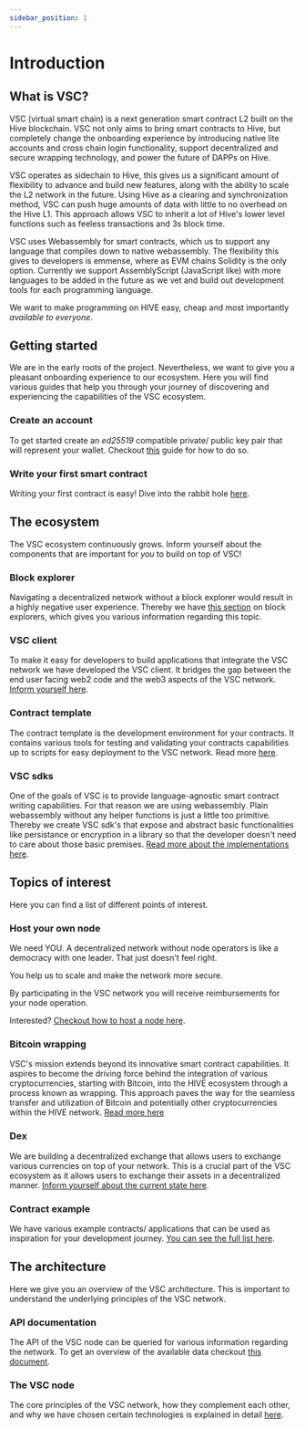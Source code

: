 ```yaml
---
sidebar_position: 1
---
```


# Introduction

## What is VSC?

VSC (virtual smart chain) is a next generation smart contract L2 built on the Hive blockchain. VSC not only aims to bring smart contracts to Hive, but completely change the onboarding experience by introducing native lite accounts and cross chain login functionality, support decentralized and secure wrapping technology, and power the future of DAPPs on Hive.  

VSC operates as sidechain to Hive, this gives us a significant amount of flexibility to advance and build new features, along with the ability to scale the L2 network in the future. Using Hive as a clearing and synchronization method, VSC can push huge amounts of data with little to no overhead on the Hive L1. This approach allows VSC to inherit a lot of Hive's lower level functions such as feeless transactions and 3s block time.  

VSC uses Webassembly for smart contracts, which us to support any language that compiles down to native webassembly. The flexibility this gives to developers is emmense, where as EVM chains Solidity is the only option. Currently we support AssemblyScript (JavaScript like) with more languages to be added in the future as we vet and build out development tools for each programming language.  

We want to make programming on HIVE easy, cheap and most importantly _available to everyone_.

## Getting started

We are in the early roots of the project. Nevertheless, we want to give you a pleasant onboarding experience to our ecosystem. Here you will find various guides that help you through your journey of discovering and experiencing the capabilities of the VSC ecosystem.

### Create an account

To get started create an _ed25519_ compatible private/ public key pair that will represent your wallet. Checkout [this](./how-to/generate-wallet.md) guide for how to do so. 

### Write your first smart contract

Writing your first contract is easy! Dive into the rabbit hole [here](./tutorials/first-contract.md).  

## The ecosystem

The VSC ecosystem continuously grows. Inform yourself about the components that are important for _you_ to build on top of VSC!

### Block explorer

Navigating a decentralized network without a block explorer would result in a highly negative user experience. Thereby we have [this section](./references/block-explorers.md) on block explorers, which gives you various information regarding this topic.  

### VSC client

To make it easy for developers to build applications that integrate the VSC network we have developed the VSC client. It bridges the gap between the end user facing web2 code and the web3 aspects of the VSC network. [Inform yourself here](./references/client.md).

### Contract template

The contract template is the development environment for your contracts. It contains various tools for testing and validating your contracts capabilities up to scripts for easy deployment to the VSC network. Read more [here](./references/contract-template.md).

### VSC sdks

One of the goals of VSC is to provide language-agnostic smart contract writing capabilities. For that reason we are using webassembly. Plain webassembly without any helper functions is just a little too primitive. Thereby we create VSC sdk's that expose and abstract basic functionalities like persistance or encryption in a library so that the developer doesn't need to care about those basic premises. [Read more about the implementations here](./references/sdk.md).

## Topics of interest

Here you can find a list of different points of interest.

### Host your own node

We need YOU. A decentralized network without node operators is like a democracy with one leader. That just doesn't feel right.  

You help us to scale and make the network more secure.

By participating in the VSC network you will receive reimbursements for your node operation.  

Interested? [Checkout how to host a node here](./how-to/host-node.md).

### Bitcoin wrapping

VSC's mission extends beyond its innovative smart contract capabilities. It aspires to become the driving force behind the integration of various cryptocurrencies, starting with Bitcoin, into the HIVE ecosystem through a process known as wrapping. This approach paves the way for the seamless transfer and utilization of Bitcoin and potentially other cryptocurrencies within the HIVE network. [Read more here](./discussions/wrapping.md)

### Dex

We are building a decentralized exchange that allows users to exchange various currencies on top of your network. This is a crucial part of the VSC ecosystem as it allows users to exchange their assets in a decentralized manner. [Inform yourself about the current state here](./references/dex.md).

### Contract example

We have various example contracts/ applications that can be used as inspiration for your development journey. [You can see the full list here](./references/examples.md).

## The architecture

Here we give you an overview of the VSC architecture. This is important to understand the underlying principles of the VSC network.

### API documentation

The API of the VSC node can be queried for various information regarding the network. To get an overview of the available data checkout [this document](./references/api.md).

### The VSC node

The core principles of the VSC network, how they complement each other, and why we have chosen certain technologies is explained in detail [here](./discussions/core-philosophy.md).